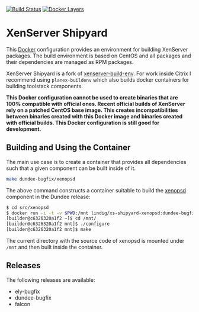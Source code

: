 <!-- vim: set ts=2 sw=2 et spell -->

[![Build Status](https://travis-ci.org/lindig/xs-shipyard.svg?branch=master)](https://travis-ci.org/lindig/xs-shipyard)
[![Docker Layers](https://images.microbadger.com/badges/image/lindig/xs-shipyard.svg)](https://microbadger.com/images/lindig/xs-shipyard)

# XenServer Shipyard

This [Docker] configuration provides an environment for building
XenServer packages.  The build environment is based on CentOS and all
packages and their dependencies are managed as RPM packages.

XenServer Shipyard is a fork of [xenserver-build-env]. For work inside
Citrix I recommend using `planex-buildenv` which also builds docker
containers for building toolstack components.

**This Docker configuration cannot be used to create binaries
that are 100% compatible with official ones. Recent official builds of
XenServer rely on a patched CentOS base image. This creates
incompatibilities between binaries created with this Docker image and
binaries created with official builds. This Docker configuration is
still good for development.**

## Building and Using the Container

The main use case is to create a container that provides all
dependencies such that a given component can be built inside of it.

```sh
make dundee-bugfix/xenopsd
```

The above command constructs a container suitable to build the [xenopsd]
component in the Dundee release:

```sh
$ cd src/xenopsd
$ docker run -i -t -v $PWD:/mnt lindig/xs-shipyard-xenopsd:dundee-bugfix
[builder@c6326320a1f2 ~]$ cd /mnt/
[builder@c6326320a1f2 mnt]$ ./configure
[builder@c6326320a1f2 mnt]$ make
```

The current directory with the source code of xenopsd is mounted under
`/mnt` and then built inside the container.

## Releases

The following releases are available:

* ely-bugfix
* dundee-bugfix
* falcon

[Docker]:   https://www.docker.com/
[xenopsd]:  http://github.com/xapi-project/xenopsd
[OCaml]:    http://www.ocaml.org/
[xenserver-build-env]: http://github.com/xenserver/xenserver-build-env
